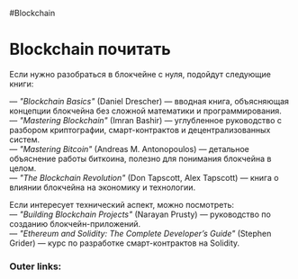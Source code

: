 #Blockchain
# Blockchain почитать

Если нужно разобраться в блокчейне с нуля, подойдут следующие книги:

— _"Blockchain Basics"_ (Daniel Drescher) — вводная книга, объясняющая концепции блокчейна без сложной математики и программирования.  
— _"Mastering Blockchain"_ (Imran Bashir) — углубленное руководство с разбором криптографии, смарт-контрактов и децентрализованных систем.  
— _"Mastering Bitcoin"_ (Andreas M. Antonopoulos) — детальное объяснение работы биткоина, полезно для понимания блокчейна в целом.  
— _"The Blockchain Revolution"_ (Don Tapscott, Alex Tapscott) — книга о влиянии блокчейна на экономику и технологии.

Если интересует технический аспект, можно посмотреть:  
— _"Building Blockchain Projects"_ (Narayan Prusty) — руководство по созданию блокчейн-приложений.  
— _"Ethereum and Solidity: The Complete Developer’s Guide"_ (Stephen Grider) — курс по разработке смарт-контрактов на Solidity.

### Outer links:

